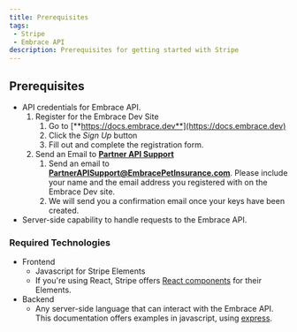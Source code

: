```yaml
---
title: Prerequisites
tags: 
 - Stripe
 - Embrace API
description: Prerequisites for getting started with Stripe
---
```


## Prerequisites
- API credentials for Embrace API.
    1. Register for the Embrace Dev Site
       1. Go to [**https://docs.embrace.dev**](https://docs.embrace.dev)
       2. Click the *Sign Up* button
       3. Fill out and complete the registration form.
    2. Send an Email to [**Partner API Support**](mailto:PartnerAPISupport@EmbracePetInsurance.com)
       1. Send an email to **PartnerAPISupport@EmbracePetInsurance.com**. Please include your name and the email address you registered with on the Embrace Dev site.
       2. We will send you a confirmation email once your keys have been created. 
- Server-side capability to handle requests to the Embrace API.
  
### Required Technologies
- Frontend
  - Javascript for Stripe Elements
  - If you're using React, Stripe offers [React components](https://docs.stripe.com/sdks/stripejs-react) for their Elements. 
- Backend
  - Any server-side language that can interact with the Embrace API. This documentation offers examples in javascript, using [express](https://expressjs.com/). 